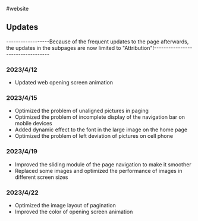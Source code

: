 #website

## Updates

------------------Because of the frequent updates to the page afterwards, the updates in the subpages are now limited to "Attribution"!----------------------------------
### 2023/4/12

- Updated web opening screen animation

### 2023/4/15

- Optimized the problem of unaligned pictures in paging
- Optimized the problem of incomplete display of the navigation bar on mobile devices
- Added dynamic effect to the font in the large image on the home page
- Optimized the problem of left deviation of pictures on cell phone

### 2023/4/19
- Improved the sliding module of the page navigation to make it smoother
- Replaced some images and optimized the performance of images in different screen sizes

### 2023/4/22
- Optimized the image layout of pagination
- Improved the color of opening screen animation

